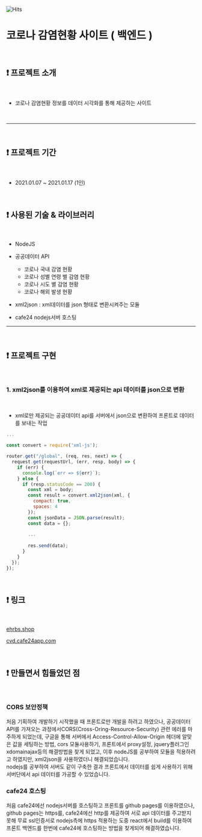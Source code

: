![Hits](https://hits.seeyoufarm.com/api/count/incr/badge.svg?url=https://github.com/DoK6n/corona-server)
# 코로나 감염현황 사이트 ( 백엔드 )

<br>

## ❗️ 프로젝트 소개

<br>

- 코로나 감염현황 정보를 데이터 시각화를 통해 제공하는 사이트

<br>

---

<br>

## ❗️ 프로젝트 기간

<br>

- 2021.01.07 ~ 2021.01.17 (1인)

<br>

## ❗️ 사용된 기술 & 라이브러리

<br>

- NodeJS

- 공공데이터 API
	- 코로나 국내 감염 현황
	- 코로나 성별 연령 별 감염 현황
	- 코로나 시도 별 감염 현황
	- 코로나 해외 발생 현황

- xml2json : xml데이터를 json 형태로 변환시켜주는 모듈

- cafe24 nodejs서버 호스팅
  <br>

---

<br>

## ❗️ 프로젝트 구현

<br>

### 1. xml2json를 이용하여 xml로 제공되는 api 데이터를 json으로 변환

<br>

- xml로만 제공되는 공공데이터 api를 서버에서 json으로 변환하여 프론트로 데이터를 보내는 작업

```js
...

const convert = require('xml-js');

router.get("/global", (req, res, next) => {
  request.get(requestUrl, (err, resp, body) => {
    if (err) {
      console.log(`err => ${err}`);
    } else {
      if (resp.statusCode == 200) {
        const xml = body;
        const result = convert.xml2json(xml, {
          compact: true,
          spaces: 4
        });
        const jsonData = JSON.parse(result);
		const data = {};
		
		...
		
        res.send(data);
      }
    }
  });
});
```



<br>

## ❗️ 링크

<br>

[ehrbs.shop](http://ehrbs.shop)

[cvd.cafe24app.com](http://cvd.cafe24app.com)

<br>

## ❗️ 만들면서 힘들었던 점

<br>

### CORS 보안정책

처음 기획하여 개발하기 시작했을 때 프론트로만 개발을 하려고 하였으나,
공공데이터 API를 가져오는 과정에서CORS(Cross-Oring-Resource-Security) 관련 에러를 마주하게 되었는데, 구글을 통해 
서버에서 Access-Control-Allow-Origin 헤더에 알맞은 값을 세팅하는 방법,
cors 모듈사용하기,
프론트에서 proxy설정, jquery플러그인 xdomainajax등의 해결방법을 찾게 되었고,
이후 nodeJS를 공부하여 모듈을 적용하려고 하였지만, xml2json을 사용하였더니 해결되었습니다.
<br>
nodejs를 공부하여 서버도 같이 구축한 결과 프론트에서 데이터를 쉽게 사용하기 위해 서버단에서 api 데이터를 가공할 수 있었습니다.
<br>
### cafe24 호스팅
처음 cafe24에선 nodejs서버를 호스팅하고 프론트를 github pages를 이용하였으나, 
github pages는 https를, cafe24에선 http를 제공하여 서로 api 데이터를 주고받지 못해
무료 ssl인증서로 nodejs측에 https 적용하는 도중 react에서 build를 이용하여 프론트 백엔드를 한번에 cafe24에 호스팅하는 방법을 찾게되어 해결하였습니다.

<br>
